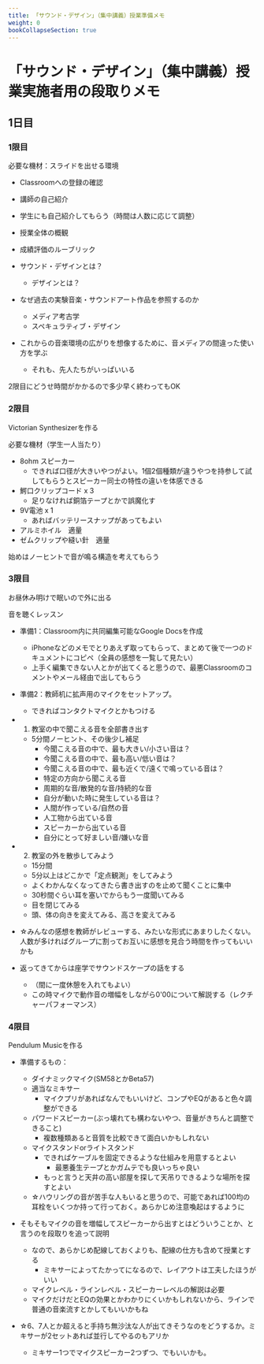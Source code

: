 ```yaml
---
title: 「サウンド・デザイン」（集中講義）授業準備メモ
weight: 0
bookCollapseSection: true
---
```


# 「サウンド・デザイン」（集中講義）授業実施者用の段取りメモ

## 1日目

### 1限目

必要な機材：スライドを出せる環境

- Classroomへの登録の確認
- 講師の自己紹介
- 学生にも自己紹介してもらう（時間は人数に応じて調整）
- 授業全体の概観
- 成績評価のルーブリック

- サウンド・デザインとは？
  - デザインとは？
- なぜ過去の実験音楽・サウンドアート作品を参照するのか
  - メディア考古学
  - スペキュラティブ・デザイン
- これからの音楽環境の広がりを想像するために、音メディアの間違った使い方を学ぶ
  - それも、先人たちがいっぱいいる

2限目にどうせ時間がかかるので多少早く終わってもOK

### 2限目

Victorian Synthesizerを作る

必要な機材（学生一人当たり）

- 8ohm スピーカー
  - できれば口径が大きいやつがよい。1個2個種類が違うやつを持参して試してもらうとスピーカー同士の特性の違いを体感できる
- 鰐口クリップコード x 3
  - 足りなければ銅箔テープとかで誤魔化す
- 9V電池 x 1
  - あればバッテリースナップがあってもよい
- アルミホイル　適量
- ゼムクリップや縫い針　適量

始めはノーヒントで音が鳴る構造を考えてもらう

### 3限目

お昼休み明けで眠いので外に出る

音を聴くレッスン

- 準備1：Classroom内に共同編集可能なGoogle Docsを作成
  - iPhoneなどのメモでとりあえず取ってもらって、まとめて後で一つのドキュメントにコピペ（全員の感想を一覧して見たい）
  - 上手く編集できない人とかが出てくると思うので、最悪Classroomのコメントやメール経由で出してもらう
- 準備2：教師机に拡声用のマイクをセットアップ。
  - できればコンタクトマイクとかもつける

- 1. 教室の中で聞こえる音を全部書き出す
  - 5分間ノーヒント、その後少し補足
    - 今聞こえる音の中で、最も大きい/小さい音は？
    - 今聞こえる音の中で、最も高い/低い音は？
    - 今聞こえる音の中で、最も近くで/遠くで鳴っている音は？
    - 特定の方向から聞こえる音
    - 周期的な音/散発的な音/持続的な音
    - 自分が動いた時に発生している音は？
    - 人間が作っている/自然の音 
    - 人工物から出ている音
    - スピーカーから出ている音
    - 自分にとって好ましい音/嫌いな音

- 2. 教室の外を散歩してみよう
  - 15分間
  - 5分以上はどこかで「定点観測」をしてみよう
  - よくわかんなくなってきたら書き出すのを止めて聞くことに集中
  - 30秒間ぐらい耳を塞いでからもう一度聞いてみる
  - 目を閉じてみる
  - 頭、体の向きを変えてみる、高さを変えてみる

- ☆みんなの感想を教師がレビューする、みたいな形式にあまりしたくない。人数が多ければグループに割ってお互いに感想を見合う時間を作ってもいいかも

- 返ってきてからは座学でサウンドスケープの話をする
  - （間に一度休憩を入れてもよい）
  - この時マイクで動作音の増幅をしながら0'00について解説する（レクチャーパフォーマンス）

### 4限目

Pendulum Musicを作る

- 準備するもの：
  - ダイナミックマイク(SM58とかBeta57)
  - 適当なミキサー
    - マイクプリがあればなんでもいいけど、コンプやEQがあると色々調整ができる
  - パワードスピーカー(ぶっ壊れても構わないやつ、音量がきちんと調整できること)
    - 複数種類あると音質を比較できて面白いかもしれない
  - マイクスタンドorライトスタンド
    - できればケーブルを固定できるような仕組みを用意するとよい
      -  最悪養生テープとかガムテでも良いっちゃ良い
    - もっと言うと天井の高い部屋を探して天吊りできるような場所を探すとよい
  - ☆ハウリングの音が苦手な人もいると思うので、可能であれば100均の耳栓をいくつか持って行っておく。あらかじめ注意喚起はするように

- そもそもマイクの音を増幅してスピーカーから出すとはどういうことか、と言うのを段取りを追って説明
  - なので、あらかじめ配線しておくよりも、配線の仕方も含めて授業とする
    - ミキサーによってたかってになるので、レイアウトは工夫したほうがいい
  - マイクレベル・ラインレベル・スピーカーレベルの解説は必要
  - マイクだけだとEQの効果とかわかりにくいかもしれないから、ラインで普通の音楽流すとかしてもいいかもね

- ☆6、7人とか超えると手持ち無沙汰な人が出てきそうなのをどうするか。ミキサーが2セットあれば並行してやるのもアリか
  - ミキサー1つでマイクスピーカー2つずつ、でもいいかも。
  

